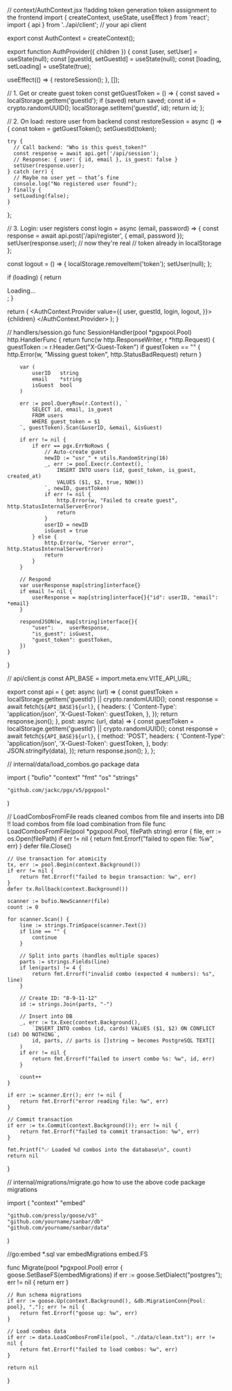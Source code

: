 // context/AuthContext.jsx  !!adding token generation token assignment to the frontend
import { createContext, useState, useEffect } from 'react';
import { api } from '../api/client'; // your api client

export const AuthContext = createContext();

export function AuthProvider({ children }) {
  const [user, setUser] = useState(null);
  const [guestId, setGuestId] = useState(null);
  const [loading, setLoading] = useState(true);

  useEffect(() => {
    restoreSession();
  }, []);

  // 1. Get or create guest token
  const getGuestToken = () => {
    const saved = localStorage.getItem('guestId');
    if (saved) return saved;
    const id = crypto.randomUUID();
    localStorage.setItem('guestId', id);
    return id;
  };

  // 2. On load: restore user from backend
  const restoreSession = async () => {
    const token = getGuestToken();
    setGuestId(token);

    try {
      // Call backend: "Who is this guest_token?"
      const response = await api.get('/api/session');
      // Response: { user: { id, email }, is_guest: false }
      setUser(response.user);
    } catch (err) {
      // Maybe no user yet — that’s fine
      console.log("No registered user found");
    } finally {
      setLoading(false);
    }
  };

  // 3. Login: user registers
  const login = async (email, password) => {
    const response = await api.post('/api/register', { email, password });
    setUser(response.user); // now they're real
    // token already in localStorage
  };

  const logout = () => {
    localStorage.removeItem('token');
    setUser(null);
  };

  if (loading) {
    return <div>Loading...</div>;
  }

  return (
    <AuthContext.Provider value={{
      user,
      guestId,
      login,
      logout,
    }}>
      {children}
    </AuthContext.Provider>
  );
}




// handlers/session.go
func SessionHandler(pool *pgxpool.Pool) http.HandlerFunc {
    return func(w http.ResponseWriter, r *http.Request) {
        guestToken := r.Header.Get("X-Guest-Token")
        if guestToken == "" {
            http.Error(w, "Missing guest token", http.StatusBadRequest)
            return
        }

        var (
            userID   string
            email    *string
            isGuest  bool
        )

        err := pool.QueryRow(r.Context(), `
            SELECT id, email, is_guest
            FROM users
            WHERE guest_token = $1
        `, guestToken).Scan(&userID, &email, &isGuest)

        if err != nil {
            if err == pgx.ErrNoRows {
                // Auto-create guest
                newID := "usr_" + utils.RandomString(16)
                _, err := pool.Exec(r.Context(), `
                    INSERT INTO users (id, guest_token, is_guest, created_at)
                    VALUES ($1, $2, true, NOW())
                `, newID, guestToken)
                if err != nil {
                    http.Error(w, "Failed to create guest", http.StatusInternalServerError)
                    return
                }
                userID = newID
                isGuest = true
            } else {
                http.Error(w, "Server error", http.StatusInternalServerError)
                return
            }
        }

        // Respond
        var userResponse map[string]interface{}
        if email != nil {
            userResponse = map[string]interface{}{"id": userID, "email": *email}
        }

        respondJSON(w, map[string]interface{}{
            "user":     userResponse,
            "is_guest": isGuest,
            "guest_token": guestToken,
        })
    }
}



// api/client.js
const API_BASE = import.meta.env.VITE_API_URL;

export const api = {
  get: async (url) => {
    const guestToken = localStorage.getItem('guestId') || crypto.randomUUID();
    const response = await fetch(`${API_BASE}${url}`, {
      headers: {
        'Content-Type': 'application/json',
        'X-Guest-Token': guestToken,
      },
    });
    return response.json();
  },
  post: async (url, data) => {
    const guestToken = localStorage.getItem('guestId') || crypto.randomUUID();
    const response = await fetch(`${API_BASE}${url}`, {
      method: 'POST',
      headers: {
        'Content-Type': 'application/json',
        'X-Guest-Token': guestToken,
      },
      body: JSON.stringify(data),
    });
    return response.json();
  },
};



// internal/data/load_combos.go
package data

import (
    "bufio"
    "context"
    "fmt"
    "os"
    "strings"

    "github.com/jackc/pgx/v5/pgxpool"
)

// LoadCombosFromFile reads cleaned combos from file and inserts into DB !! load combos from file load combination from file
func LoadCombosFromFile(pool *pgxpool.Pool, filePath string) error {
    file, err := os.Open(filePath)
    if err != nil {
        return fmt.Errorf("failed to open file: %w", err)
    }
    defer file.Close()

    // Use transaction for atomicity
    tx, err := pool.Begin(context.Background())
    if err != nil {
        return fmt.Errorf("failed to begin transaction: %w", err)
    }
    defer tx.Rollback(context.Background())

    scanner := bufio.NewScanner(file)
    count := 0

    for scanner.Scan() {
        line := strings.TrimSpace(scanner.Text())
        if line == "" {
            continue
        }

        // Split into parts (handles multiple spaces)
        parts := strings.Fields(line)
        if len(parts) != 4 {
            return fmt.Errorf("invalid combo (expected 4 numbers): %s", line)
        }

        // Create ID: "8-9-11-12"
        id := strings.Join(parts, "-")

        // Insert into DB
        _, err := tx.Exec(context.Background(),
            `INSERT INTO combos (id, cards) VALUES ($1, $2) ON CONFLICT (id) DO NOTHING`,
            id, parts, // parts is []string → becomes PostgreSQL TEXT[]
        )
        if err != nil {
            return fmt.Errorf("failed to insert combo %s: %w", id, err)
        }

        count++
    }

    if err := scanner.Err(); err != nil {
        return fmt.Errorf("error reading file: %w", err)
    }

    // Commit transaction
    if err := tx.Commit(context.Background()); err != nil {
        return fmt.Errorf("failed to commit transaction: %w", err)
    }

    fmt.Printf("✅ Loaded %d combos into the database\n", count)
    return nil
}

// internal/migrations/migrate.go   how to use the above code
package migrations

import (
    "context"
    "embed"

    "github.com/pressly/goose/v3"
    "github.com/yourname/sanbar/db"
    "github.com/yourname/sanbar/data"
)

//go:embed *.sql
var embedMigrations embed.FS

func Migrate(pool *pgxpool.Pool) error {
    goose.SetBaseFS(embedMigrations)
    if err := goose.SetDialect("postgres"); err != nil {
        return err
    }

    // Run schema migrations
    if err := goose.Up(context.Background(), &db.MigrationConn{Pool: pool}, "."); err != nil {
        return fmt.Errorf("goose up: %w", err)
    }

    // Load combos data
    if err := data.LoadCombosFromFile(pool, "./data/clean.txt"); err != nil {
        return fmt.Errorf("failed to load combos: %w", err)
    }

    return nil
}
